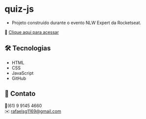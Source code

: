 # quiz-js

- Projeto construído durante o evento NLW Expert da Rocketseat.

🔗 [Clique aqui para acessar](https://rafs11.github.io/quiz-js/)


## 🛠️ Tecnologias

- HTML
- CSS
- JavaScript
- GitHub


## 💙 Contato

📱(61) 9 9145 4660
</br>
✉️ rafaelsg1169@gmail.com